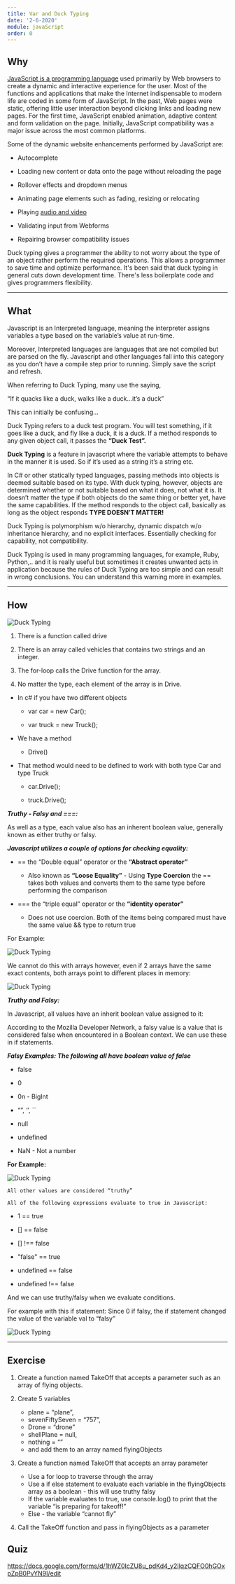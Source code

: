 ```yaml
---
title: Var and Duck Typing
date: '2-6-2020'
module: javaScript
order: 0
---
```


## Why

[JavaScript is a programming language](https://www.fraudlabspro.com/resources/tutorials/add-fraudlabs-pro-agent-javascript-bigcommerce/) used primarily by Web browsers to create a dynamic and interactive experience for the user. Most of the functions and applications that make the Internet indispensable to modern life are coded in some form of JavaScript. In the past, Web pages were static, offering little user interaction beyond clicking links and loading new pages. For the first time, JavaScript enabled animation, adaptive content and form validation on the page. Initially, JavaScript compatibility was a major issue across the most common platforms.

Some of the dynamic website enhancements performed by JavaScript are:

* Autocomplete

* Loading new content or data onto the page without reloading the page

* Rollover effects and dropdown menus

* Animating page elements such as fading, resizing or relocating

* Playing [audio and video](https://www.bigcommerce.com/blog/product-video-marketing-examples/)

* Validating input from Webforms

* Repairing browser compatibility issues

Duck typing gives a programmer the ability to not worry about the type of an object rather perform the required operations. This allows a programmer to save time and optimize performance. It's been said that duck typing in general cuts down development time. There's less boilerplate code and gives programmers flexibility.

---

## What

Javascript is an Interpreted language, meaning the interpreter assigns variables a type based on the variable’s value at run-time.

Moreover, Interpreted languages are languages that are not compiled but are parsed on the fly.  Javascript and other languages fall into this category as you don’t have a compile step prior to running.  Simply save the script and refresh.

When referring to Duck Typing, many use the saying,

“If it quacks like a duck, walks like a duck...it’s a duck”

This can initially be confusing...

Duck Typing refers to a duck test program. You will test something, if it goes like a duck, and fly like a duck, it is a duck. If a method responds to any given object call, it passes the **“Duck Test”.**

**Duck Typing** is a feature in javascript where the variable attempts to behave in the manner it is used.  So if it’s used as a string it’s a string etc.

In C# or other statically typed languages, passing methods into objects is deemed suitable based on its type. With duck typing, however, objects are determined whether or not suitable based on what it does, not what it is. It doesn’t matter the type if both objects do the same thing or better yet, have the same capabilities. If the method responds to the object call, basically as long as the object responds **TYPE DOESN’T MATTER!**

Duck Typing is polymorphism w/o hierarchy, dynamic dispatch w/o inheritance hierarchy, and no explicit interfaces. Essentially checking for capability, not compatibility.  

Duck Typing is used in many programming languages, for example,  Ruby, Python,.. and it is really useful but sometimes it creates unwanted acts in application because the rules of  Duck Typing are too simple and can result in wrong conclusions. You can understand this warning more in examples.

---

## How

![Duck Typing](../images/duckTypingEx0.png "Duck Typing")

1. There is a function called drive

2. There is an array called vehicles that contains two strings and an integer.

3. The for-loop calls the Drive function for the array.

4. No matter the type, each element of the array is in Drive.

* In c# if you have two different objects

  * var car = new Car();

  * var truck = new Truck();

* We have a method

  * Drive()

* That method would need to be defined to work with both type Car and type Truck

  * car.Drive();

  * truck.Drive();

***Truthy - Falsy and ===:***

As well as a type, each value also has an inherent boolean value, generally known as either truthy or falsy.

***Javascript utilizes a couple of options for checking equality:***

* == the “Double equal” operator or the **“Abstract operator”**

  * Also known as **“Loose Equality”** - Using **Type Coercion** the == takes both values and converts them to the same type before performing the comparison

* === the “triple equal” operator or the **“identity operator”**

  * Does not use coercion.  Both of the items being compared must have the same value && type to return true

For Example:

![Duck Typing](../images/duckTypingEx1.png "Duck Typing")

We cannot do this with arrays however, even if 2 arrays have the same exact contents, both arrays point to different places in memory:

![Duck Typing](../images/duckTypingEx2.png "Duck Typing")

***Truthy and Falsy:***

In Javascript, all values have an inherit boolean value assigned to it:

According to the Mozilla Developer Network, a falsy value is a value that is considered false when encountered in a Boolean context.  We can use these in if statements.

***Falsy Examples: The following all have boolean value of false***

* false

* 0

* 0n - BigInt

* “”, ‘’, ``

* null

* undefined

* NaN - Not a number

**For Example:**

![Duck Typing](../images/duckTypingEx3.png "Duck Typing")

`All other values are considered “truthy”`

`All of the following expressions evaluate to true in Javascript:`

* 1 == true

* [] == false

* [] !== false

* "false" == true

* undefined == false

* undefined !== false

And we can use truthy/falsy when we evaluate conditions.

For example with this if statement:  Since 0 if falsy, the if statement changed the value of the variable val to “falsy”

![Duck Typing](../images/duckTypingEx4.png "Duck Typing")

---

## Exercise

1. Create a function named TakeOff that accepts a parameter such as an array of flying objects.

2. Create 5 variables
    * plane = “plane”,
    * sevenFiftySeven = “757”,
    * Drone = “drone”
    * shellPlane = null,
    * nothing = “”
    * and add them to an array named flyingObjects

3. Create a function named TakeOff that accepts an array parameter
    * Use a for loop to traverse through the array
    * Use a if else statement to evaluate each variable in the flyingObjects array as a boolean - this will use truthy falsy
    * If the variable evaluates to true, use console.log() to print that the variable “is preparing for takeoff!”
    * Else - the variable “cannot fly”

4. Call the TakeOff function and pass in flyingObjects as a parameter

## Quiz

<https://docs.google.com/forms/d/1hWZ0IcZU8u_pdKd4_y2IlqzCQFO0hGOxpZpB0PvYN9I/edit>